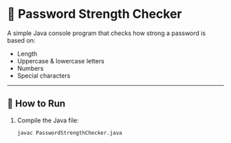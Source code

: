 # 🔐 Password Strength Checker

A simple Java console program that checks how strong a password is based on:
- Length  
- Uppercase & lowercase letters  
- Numbers  
- Special characters  

---

## 🚀 How to Run

1. Compile the Java file:
   ```bash
   javac PasswordStrengthChecker.java
